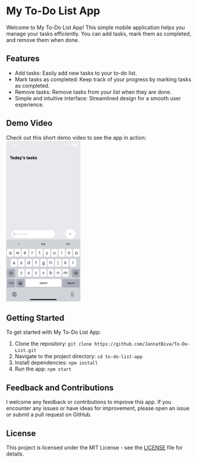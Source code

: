 # My To-Do List App

Welcome to My To-Do List App! This simple mobile application helps you manage your tasks efficiently. You can add tasks, mark them as completed, and remove them when done.

## Features

- Add tasks: Easily add new tasks to your to-do list.
- Mark tasks as completed: Keep track of your progress by marking tasks as completed.
- Remove tasks: Remove tasks from your list when they are done.
- Simple and intuitive interface: Streamlined design for a smooth user experience.

## Demo Video

Check out this short demo video to see the app in action:
[<img src="assets/to%20do.jpg" alt="To-Do List App Demo" width="200">](assets/to%20do%20app.mp4)

## Getting Started

To get started with My To-Do List App:

1. Clone the repository: `git clone https://github.com/JannatBiva/To-Do-List.git`
2. Navigate to the project directory: `cd to-do-list-app`
3. Install dependencies: `npm install`
4. Run the app: `npm start`

## Feedback and Contributions

I welcome any feedback or contributions to improve this app. If you encounter any issues or have ideas for improvement, please open an issue or submit a pull request on GitHub.

## License

This project is licensed under the MIT License - see the [LICENSE](LICENSE) file for details.
